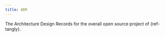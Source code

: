 ```yaml
---
title: ADR
---
```


The Architecture Design Records for the overall open source project of {ref-tangly}.